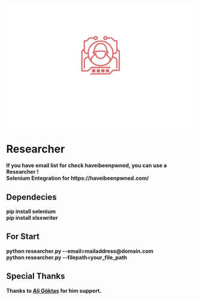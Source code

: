 <html>
<head>
</head>
<body>
<img src="img/researcher.svg" />
<h1><b>Researcher<b></h1>
If you have email list for check haveibeenpwned, you can use a Researcher !
  </br>
Selenium Entegration for https://haveibeenpwned.com/

<h2><b>Dependecies</b></h2>
pip install selenium
</br>
pip install xlsxwriter

<h2><b>For Start</b></h2>
python researcher.py --email=mailaddress@domain.com
</br>
python researcher.py --filepath=your_file_path


<h2>Special Thanks</h2>
Thanks to <a href="https://github.com/aligoktas">Ali Göktaş</a> for him support.
</body>
</html>
